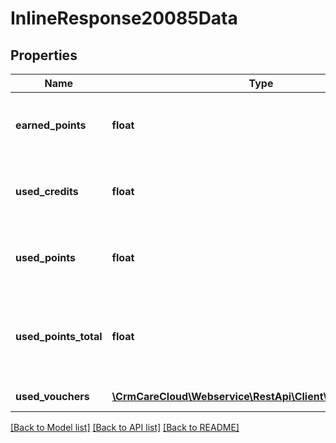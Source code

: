 # InlineResponse20085Data

## Properties
Name | Type | Description | Notes
------------ | ------------- | ------------- | -------------
**earned_points** | **float** | Amount of earned points of the purchase. | [optional] 
**used_credits** | **float** | Amount of credits used to pay of the purchase | [optional] 
**used_points** | **float** | Amount of points used to pay of the purchase | [optional] 
**used_points_total** | **float** | Amount of points used to pay and used in vouchers of the purchase | [optional] 
**used_vouchers** | [**\CrmCareCloud\Webservice\RestApi\Client\Model\Voucher[]**](Voucher.md) | List of used vouchers | [optional] 

[[Back to Model list]](../../README.md#documentation-for-models) [[Back to API list]](../../README.md#documentation-for-api-endpoints) [[Back to README]](../../README.md)

